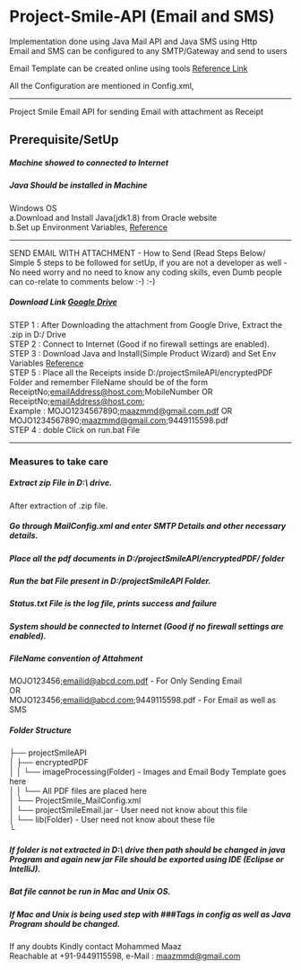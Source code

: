 # Project-Smile-API (Email and SMS)

Implementation done using Java Mail API and Java SMS using Http  
Email and SMS can be configured to any SMTP/Gateway and send to users

Email Template can be created online using tools [Reference Link](https://beefree.io/)

All the Configuration are mentioned in Config.xml,

*************************************************************************************************************  
Project Smile Email API for sending Email with attachment as Receipt  

## Prerequisite/SetUp 
##### Machine showed to connected to Internet  
##### Java Should be installed in Machine  
   Windows OS  
    a.Download and Install Java(jdk1.8) from Oracle website  
    b.Set up Environment Variables, [Reference](https://stackoverflow.com/questions/1672281/environment-variables-for-java-installation)
*********************************************************************************

SEND EMAIL WITH ATTACHMENT - How to Send (Read Steps Below/ Simple 5 steps to be followed for setUp, if you are not a developer as well - No need worry and no need to know any coding skills, even Dumb people can co-relate to comments below :-) :-)  

##### Download Link [Google Drive](https://drive.google.com/open?id=0By1jo4P_Ud1XLTZuZEM3ZzQxS2s)
STEP 1 : After Downloading the attachment from Google Drive, Extract the .zip in D:/ Drive  
STEP 2 : Connect to Internet (Good if no firewall settings are enabled).  
STEP 3 : Download Java and Install(Simple Product Wizard) and Set Env Variables [Reference]( https://stackoverflow.com/questions/1672281/environment-variables-for-java-installation)  
STEP 5 : Place all the Receipts inside D:/projectSmileAPI/encryptedPDF Folder and remember FileName should be of the form ReceiptNo;emailAddress@host.com;MobileNumber OR ReceiptNo;emailAddress@host.com;  
        Example : MOJO1234567890;maazmmd@gmail.com.pdf OR MOJO1234567890;maazmmd@gmail.com;9449115598.pdf  
STEP 4 : doble Click on run.bat File  
******************************************************************************************************************************   
### Measures to take care 

##### Extract zip File in D:\ drive.  
After extraction of .zip file.  
##### Go through MailConfig.xml and enter SMTP Details and other necessary details.  
##### Place all the pdf documents in D:/projectSmileAPI/encryptedPDF/ folder  
##### Run the bat File present in D:/projectSmileAPI Folder.  

##### Status.txt File is the log file, prints success and failure  
##### System should be connected to Internet (Good if no firewall settings are enabled).  
##### FileName convention of Attahment  
   MOJO123456;emailid@abcd.com.pdf - For Only Sending Email  
   OR  
   MOJO123456;emailid@abcd.com;9449115598.pdf - For Email as well as SMS  

##### Folder Structure  
├── projectSmileAPI  
│   ├── encryptedPDF  
│   │   └── imageProcessing(Folder) - Images and Email Body Template goes here  
│   │   └── All PDF files are placed here  
│   └── ProjectSmile_MailConfig.xml  
│   └── projectSmileEmail.jar - User need not know about this file  
│   └── lib(Folder) - User need not know about these file  
└

##### If folder is not extracted in D:\ drive then path should be changed in java Program and again new jar File should be exported using IDE (Eclipse or IntelliJ).  
##### Bat file cannot be run in Mac and Unix OS.  
##### If Mac and Unix is being used step with ###Tags in config as well as Java Program should be changed.  

If any doubts Kindly contact Mohammed Maaz  
Reachable at +91-9449115598, e-Mail : maazmmd@gmail.com  
